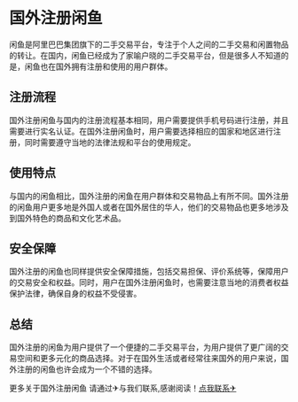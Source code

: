 # 国外注册闲鱼

闲鱼是阿里巴巴集团旗下的二手交易平台，专注于个人之间的二手交易和闲置物品的转让。在国内，闲鱼已经成为了家喻户晓的二手交易平台，但是很多人不知道的是，闲鱼也在国外拥有注册和使用的用户群体。

## 注册流程

国外注册闲鱼与国内的注册流程基本相同，用户需要提供手机号码进行注册，并且需要进行实名认证。在国外注册闲鱼时，用户需要选择相应的国家和地区进行注册，同时需要遵守当地的法律法规和平台的使用规定。

## 使用特点

与国内的闲鱼相比，国外注册的闲鱼在用户群体和交易物品上有所不同。国外注册的闲鱼用户更多地是外国人或者在国外居住的华人，他们的交易物品也更多地涉及到国外特色的商品和文化艺术品。

## 安全保障

国外注册的闲鱼也同样提供安全保障措施，包括交易担保、评价系统等，保障用户的交易安全和权益。同时，用户在国外注册闲鱼时，也需要注意当地的消费者权益保护法律，确保自身的权益不受侵害。

## 总结

国外注册的闲鱼为用户提供了一个便捷的二手交易平台，为用户提供了更广阔的交易空间和更多元化的商品选择。对于在国外生活或者经常往来国外的用户来说，国外注册的闲鱼也许会成为一个不错的选择。

更多关于国外注册闲鱼 请通过✈与我们联系,感谢阅读！[点我联系✈](https://plus.k02.cc)